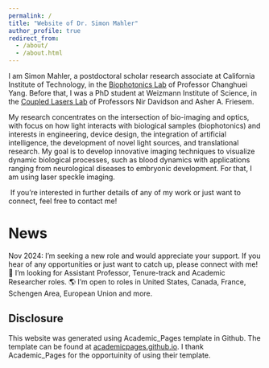 ```yaml
---
permalink: /
title: "Website of Dr. Simon Mahler"
author_profile: true
redirect_from: 
  - /about/
  - /about.html
---
```

I am Simon Mahler, a postdoctoral scholar research associate at California Institute of Technology, in the 
[Biophotonics Lab](https://biophot.caltech.edu/) of Professor Changhuei Yang. Before that, I was a PhD student at Weizmann Institute of Science, in the [Coupled Lasers Lab](https://www.weizmann.ac.il/complex/NirDavidson/research-activities/coupled-lasers) of Professors Nir Davidson and Asher A. Friesem.

My research concentrates on the intersection of bio-imaging and optics, with focus on how light interacts with biological samples (biophotonics) and interests in engineering, device design, the integration of artificial intelligence, the development of novel light sources, and translational research. My goal is to develop innovative imaging techniques to visualize dynamic biological processes, such as blood dynamics with applications ranging from neurological diseases to embryonic development. For that, I am using laser speckle imaging. 

 If you’re interested in further details of any of my work or just want to connect, feel free to contact me!

News
======
Nov 2024: I’m seeking a new role and would appreciate your support. If you hear of any opportunities or just want to catch up, please connect with me!
💼 I’m looking for Assistant Professor, Tenure-track and Academic Researcher roles.
🌎 I’m open to roles in United States, Canada, France, Schengen Area, European Union and more.

Disclosure
------
This website was generated using Academic_Pages template in Github. The template can be found at [academicpages.github.io](https://academicpages.github.io). I thank Academic_Pages for the opportuinity of using their template.
